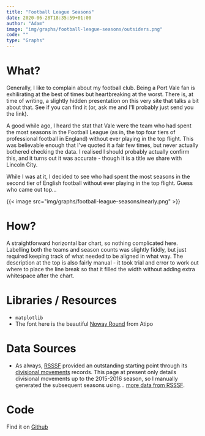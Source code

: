 ```yaml
---
title: "Football League Seasons"
date: 2020-06-28T18:35:59+01:00
author: "Adam"
image: "img/graphs/football-league-seasons/outsiders.png"
code: ""
type: "Graphs"
---
```


# What?
Generally, I like to complain about my football club. Being a Port Vale fan is 
exhilirating at the best of times but heartbreaking at the worst. There is, at 
time of writing, a slightly hidden presentation on this very site that talks a
bit about that. See if you can find it (or, ask me and I'll probably just send
you the link).

A good while ago, I heard the stat that Vale were the team who had spent the 
most seasons in the Football League (as in, the top four tiers of professional 
football in England) without ever playing in the top flight. This was believable 
enough that I've quoted it a fair few times, but never actually bothered 
checking the data. I realised I should probably actually confirm this, and it 
turns out it was accurate - though it is a title we share with Lincoln City.

While I was at it, I decided to see who had spent the most seasons in the second
tier of English football without ever playing in the top flight. Guess who came
out top...

{{< image src="img/graphs/football-league-seasons/nearly.png" >}}

# How?
A straightforward horizontal bar chart, so nothing complicated here. Labelling
both the teams and season counts was slightly fiddly, but just required keeping
track of what needed to be aligned in what way. The description at the top is 
also fairly manual - it took trial and error to work out where to place the line 
break so that it filled the width without adding extra whitespace after the 
chart.

# Libraries / Resources
- `matplotlib`
- The font here is the beautiful [Noway Round](<https://www.atipofoundry.com/fonts/noway-round>) from Atipo

# Data Sources
- As always, [RSSSF](<http://www.rsssf.com/tablese/engall.html>) provided an 
  outstanding starting point through its [divisional movements](<http://www.rsssf.com/tablese/engall.html>) 
  records. This page at present only details divisional movements up to the 
  2015-2016 season, so I manually generated the subsequent seasons using...
  [more data from RSSSF](<http://www.rsssf.com/tablese/eng2017.html>).

# Code
Find it on [Github](<https://github.com/asongtoruin/data_analysis/tree/master/football/league_standings>)
